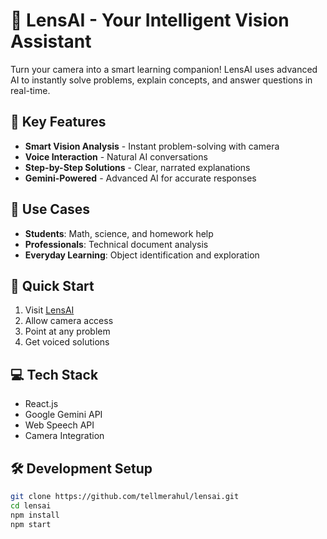 # 🔮 LensAI - Your Intelligent Vision Assistant

Turn your camera into a smart learning companion! LensAI uses advanced AI to instantly solve problems, explain concepts, and answer questions in real-time.

## 🌟 Key Features

- **Smart Vision Analysis** - Instant problem-solving with camera
- **Voice Interaction** - Natural AI conversations
- **Step-by-Step Solutions** - Clear, narrated explanations
- **Gemini-Powered** - Advanced AI for accurate responses

## 🎯 Use Cases

- **Students**: Math, science, and homework help
- **Professionals**: Technical document analysis
- **Everyday Learning**: Object identification and exploration

## 🚀 Quick Start

1. Visit [LensAI](https://visual-learning-assistant.vercel.app/)
2. Allow camera access
3. Point at any problem
4. Get voiced solutions

## 💻 Tech Stack

- React.js
- Google Gemini API
- Web Speech API
- Camera Integration

## 🛠️ Development Setup

```bash
git clone https://github.com/tellmerahul/lensai.git
cd lensai
npm install
npm start
